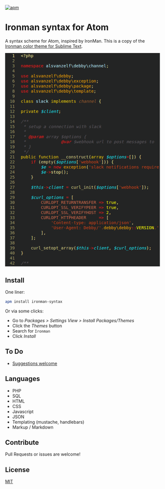 [![apm](https://img.shields.io/apm/v/ironman-syntax.svg?style=flat-square)](https://atom.io/packages/ironman-syntax)

# Ironman syntax for Atom

A syntax scheme for Atom, inspired by IronMan.
This is a copy of the [Ironman color theme for Sublime Text](https://github.com/sri-ni/ironman-color-scheme).

![PHP example with Ironman syntax highlighting](https://raw.githubusercontent.com/lode/ironman-syntax/master/ironman.png)


## Install

One liner:

``` sh
apm install ironman-syntax
```

Or via some clicks:

- Go to *Packages  >  Settings View  >  Install Packages/Themes*
- Click the *Themes* button
- Search for `Ironman`
- Click *Install*


## To Do

- [Suggestions welcome](https://github.com/lode/ironman-syntax/issues)


## Languages

- PHP
- SQL
- HTML
- CSS
- Javascript
- JSON
- Templating (mustache, handlebars)
- Markup / Markdown


## Contribute

Pull Requests or issues are welcome!


## License

[MIT](/LICENSE)
